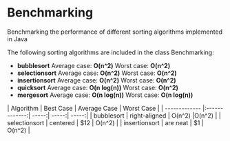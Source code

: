 # Benchmarking
Benchmarking the performance of different sorting algorithms implemented in Java

The following sorting algorithms are included in the class Benchmarking:
- **bubblesort**            Average case: **O(n^2)**  Worst case: **O(n^2)**
- **selectionsort**         Average case: **O(n^2)**  Worst case:  **O(n^2)**
- **insertionsort**         Average case: **O(n^2)**  Worst case:  **O(n^2)**
- **quicksort**             Average case: **O(n log(n))**  Worst case: **O(n^2)**
- **mergesort**             Average case: **O(n log(n))**  Worst case: **O(n log(n))**


| Algorithm     | Best Case           | Average Case  | Worst Case |
| ------------- |:-------------:| -----:| -----:|     -----:|
| bubblesort      | right-aligned | O(n^2) |O(n^2) |
| selectionsort      | centered      |   $12 | O(n^2) |
| insertionsort | are neat      |    $1 | O(n^2) |
